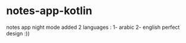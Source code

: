 # notes-app-kotlin
notes app
night mode added 
2 languages :
1- arabic
2- english
perfect design :))
